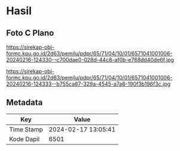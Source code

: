 # Hasil

## Foto C Plano

https://sirekap-obj-formc.kpu.go.id/2d63/pemilu/pdpr/65/71/04/10/01/6571041001006-20240216-124330--c700dae0-028d-44c8-af0b-e768dd40de6f.jpg

https://sirekap-obj-formc.kpu.go.id/2d63/pemilu/pdpr/65/71/04/10/01/6571041001006-20240216-124333--b755ca87-329a-4545-a7a6-190f3b196f3c.jpg


## Metadata

| Key        | Value               |
| ---------- | ------------------- |
| Time Stamp | 2024-02-17 13:05:41 |
| Kode Dapil | 6501                |




